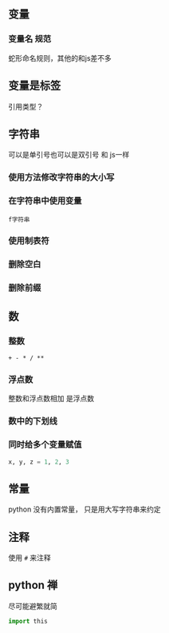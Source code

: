 
## 变量

### 变量名 规范

蛇形命名规则，其他的和js差不多

## 变量是标签

引用类型？

## 字符串

可以是单引号也可以是双引号  和 js一样

### 使⽤⽅法修改字符串的⼤⼩写

### 在字符串中使⽤变量

`f字符串`

### 使用制表符

### 删除空白

### 删除前缀



## 数

### 整数

`+ - * / **`

### 浮点数

整数和浮点数相加 是浮点数

### 数中的下划线

### 同时给多个变量赋值

```python
x, y, z = 1, 2, 3
```

## 常量

python 没有内置常量， 只是用大写字符串来约定

## 注释

使用 `#` 来注释

## python 禅

尽可能避繁就简


``` python
import this
```